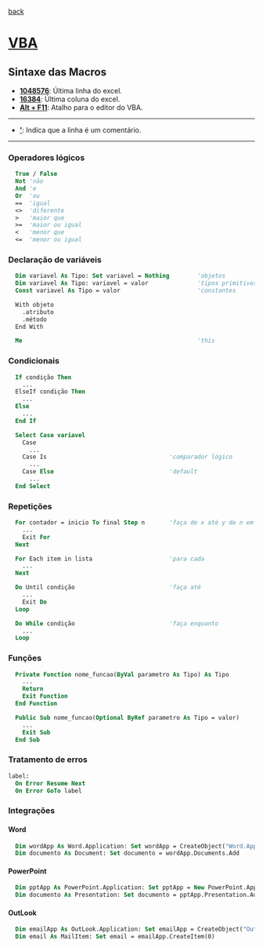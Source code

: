 [back](../readme.md)
# [VBA](https://docs.microsoft.com/pt-br/office/vba/api/overview/)
## Sintaxe das Macros
* **<ins>1048576</ins>**: Última linha do excel.
* **<ins>16384</ins>**: Última coluna do excel.
* **<ins>Alt + F11</ins>**: Atalho para o editor do VBA.
---
* **<ins>'</ins>**: Indica que a linha é um comentário.
---
### Operadores lógicos
```vb
  True / False
  Not 'não
  And 'e
  Or  'ou
  ==  'igual
  <>  'diferente
  >   'maior que
  >=  'maior ou igual
  <   'menor que
  <=  'menor ou igual
```
### Declaração de variáveis
```vb
  Dim variavel As Tipo: Set variavel = Nothing        'objetos
  Dim variavel As Tipo: variavel = valor              'tipos primitivos
  Const variavel As Tipo = valor                      'constantes

  With objeto
    .atributo
    .método
  End With

  Me                                                  'this
```
### Condicionais
```vb
  If condição Then
    ...
  ElseIf condição Then
    ...
  Else
    ...
  End If
```
```vb
  Select Case variavel
    Case
      ...
    Case Is                                   'comparador lógico
      ...
    Case Else                                 'default
      ...
  End Select
```
### Repetições
```vb
  For contador = inicio To final Step n       'faça de x até y de n em n
    ...
    Exit For
  Next
```
```vb
  For Each item in lista                      'para cada
    ...
  Next
```
```vb
  Do Until condição                           'faça até
    ...
    Exit Do
  Loop
```
```vb
  Do While condição                           'faça enquanto
    ...
  Loop
```
### Funções
```vb
  Private Function nome_funcao(ByVal parametro As Tipo) As Tipo
    ...
    Return
    Exit Function
  End Function
```
```vb
  Public Sub nome_funcao(Optional ByRef parametro As Tipo = valor)
    ...
    Exit Sub
  End Sub
```
### Tratamento de erros
```vb
label:
  On Error Resume Next
  On Error GoTo label
```
### Integrações
#### Word
```vb
  Dim wordApp As Word.Application: Set wordApp = CreateObject("Word.Application")
  Dim documento As Document: Set documento = wordApp.Documents.Add
```
#### PowerPoint
```vb
  Dim pptApp As PowerPoint.Application: Set pptApp = New PowerPoint.Application
  Dim documento As Presentation: Set documento = pptApp.Presentation.Add
```
#### OutLook
```vb
  Dim emailApp As OutLook.Application: Set emailApp = CreateObject("OutLook.Application")
  Dim email As MailItem: Set email = emailApp.CreateItem(0)
```
